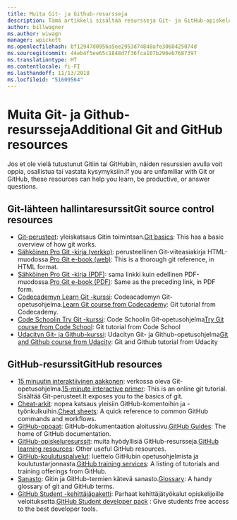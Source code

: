 ```yaml
---
title: Muita Git- ja Github-resursseja
description: Tämä artikkeli sisältää resursseja Git- ja GitHub-opiskeluun docs.microsoft.comiin osallistumiseksi.
author: billwagner
ms.author: wiwagn
manager: wpickett
ms.openlocfilehash: bf12947d0956a5ee2953d74840afe3060425074d
ms.sourcegitcommit: 44eb4f5ee65c1848d7f36fca107b296eb7687397
ms.translationtype: HT
ms.contentlocale: fi-FI
ms.lasthandoff: 11/13/2018
ms.locfileid: "51609564"
---
```

# <a name="additional-git-and-github-resources"></a><span data-ttu-id="84817-103">Muita Git- ja Github-resursseja</span><span class="sxs-lookup"><span data-stu-id="84817-103">Additional Git and GitHub resources</span></span>

<span data-ttu-id="84817-104">Jos et ole vielä tutustunut Gitiin tai GitHubiin, näiden resurssien avulla voit oppia, osallistua tai vastata kysymyksiin.</span><span class="sxs-lookup"><span data-stu-id="84817-104">If you are unfamiliar with Git or GitHub, these resources can help you learn, be productive, or answer questions.</span></span>

## <a name="git-source-control-resources"></a><span data-ttu-id="84817-105">Git-lähteen hallintaresurssit</span><span class="sxs-lookup"><span data-stu-id="84817-105">Git source control resources</span></span>

- <span data-ttu-id="84817-106">[Git-perusteet](https://go.microsoft.com/fwlink/?linkid=853939): yleiskatsaus Gitin toimintaan.</span><span class="sxs-lookup"><span data-stu-id="84817-106">[Git basics](https://go.microsoft.com/fwlink/?linkid=853939): This has a basic overview of how git works.</span></span>
- <span data-ttu-id="84817-107">[Sähköinen Pro Git -kirja (verkko)](https://go.microsoft.com/fwlink/?linkid=853940): perusteellinen Git-viiteasiakirja HTML-muodossa.</span><span class="sxs-lookup"><span data-stu-id="84817-107">[Pro Git e-book (web)](https://go.microsoft.com/fwlink/?linkid=853940): This is a thorough git reference, in HTML format.</span></span>
- <span data-ttu-id="84817-108">[Sähköinen Pro Git -kirja (PDF)](https://progit2.s3.amazonaws.com/en/2016-03-22-f3531/progit-en.1084.pdf): sama linkki kuin edellinen PDF-muodossa.</span><span class="sxs-lookup"><span data-stu-id="84817-108">[Pro Git e-book (PDF)](https://progit2.s3.amazonaws.com/en/2016-03-22-f3531/progit-en.1084.pdf): Same as the preceding link, in PDF form.</span></span>
- <span data-ttu-id="84817-109">[Codecademyn Learn Git -kurssi](https://www.codecademy.com/learn/learn-git): Codeacademyn Git-opetusohjelma.</span><span class="sxs-lookup"><span data-stu-id="84817-109">[Learn Git course from Codecademy](https://www.codecademy.com/learn/learn-git): Git tutorial from Codecademy.</span></span>
- <span data-ttu-id="84817-110">[Code Schoolin Try Git -kurssi](https://www.codeschool.com/courses/try-git): Code Schoolin Git-opetusohjelma</span><span class="sxs-lookup"><span data-stu-id="84817-110">[Try Git course from Code School](https://www.codeschool.com/courses/try-git): Git tutorial from Code School</span></span>
- <span data-ttu-id="84817-111">[Udacityn Git- ja Github-kurssi](https://www.udacity.com/course/how-to-use-git-and-github--ud775): Udacityn Git- ja Github-opetusohjelma</span><span class="sxs-lookup"><span data-stu-id="84817-111">[Git and Github course from Udacity](https://www.udacity.com/course/how-to-use-git-and-github--ud775): Git and Github tutorial from Udacity</span></span>

## <a name="github-resources"></a><span data-ttu-id="84817-112">GitHub-resurssit</span><span class="sxs-lookup"><span data-stu-id="84817-112">GitHub resources</span></span>

- <span data-ttu-id="84817-113">[15 minuutin interaktiivinen aakkonen](https://try.github.io/): verkossa oleva Git-opetusohjelma.</span><span class="sxs-lookup"><span data-stu-id="84817-113">[15-minute interactive primer](https://try.github.io/): This is an online git tutorial.</span></span> <span data-ttu-id="84817-114">Sisältää Git-perusteet.</span><span class="sxs-lookup"><span data-stu-id="84817-114">It exposes you to the basics of git.</span></span>
- <span data-ttu-id="84817-115">[Cheat-arkit](https://go.microsoft.com/fwlink/?linkid=853941): nopea katsaus yleisiin GitHub-komentoihin ja -työnkulkuihin.</span><span class="sxs-lookup"><span data-stu-id="84817-115">[Cheat sheets](https://go.microsoft.com/fwlink/?linkid=853941): A quick reference to common GitHub commands and workflows.</span></span>
- <span data-ttu-id="84817-116">[GitHub-oppaat](https://guides.github.com/): GitHub-dokumentaation aloitussivu.</span><span class="sxs-lookup"><span data-stu-id="84817-116">[GitHub Guides](https://guides.github.com/): The home of GitHub documentation.</span></span>
- <span data-ttu-id="84817-117">[GitHub-opiskeluresurssit](https://help.github.com/articles/git-and-github-learning-resources/): muita hyödyllisiä GitHub-resursseja.</span><span class="sxs-lookup"><span data-stu-id="84817-117">[GitHub learning resources](https://help.github.com/articles/git-and-github-learning-resources/): Other useful GitHub resources.</span></span>
- <span data-ttu-id="84817-118">[GitHub-koulutuspalvelut](https://services.github.com/training/): luettelo GitHubin opetusohjelmista ja koulutustarjonnasta.</span><span class="sxs-lookup"><span data-stu-id="84817-118">[GitHub training services](https://services.github.com/training/): A listing of tutorials and training offerings from GitHub.</span></span>
- <span data-ttu-id="84817-119">[Sanasto](https://help.github.com/articles/github-glossary): Gitin ja GitHub-termien kätevä sanasto.</span><span class="sxs-lookup"><span data-stu-id="84817-119">[Glossary](https://help.github.com/articles/github-glossary): A handy glossary of git and GitHub terms.</span></span>
- <span data-ttu-id="84817-120">[GitHub Student -kehittäjäpaketti](https://education.github.com/pack): Parhaat kehittäjätyökalut opiskelijoille veloituksetta.</span><span class="sxs-lookup"><span data-stu-id="84817-120">[GitHub Student developer pack](https://education.github.com/pack) : Give students free access to the best developer tools.</span></span>
